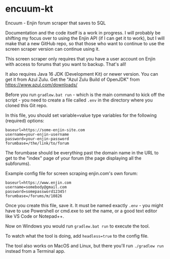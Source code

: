 # encuum-kt
Encuum - Enjin forum scraper that saves to SQL

Documentation and the code itself is a work in progress. I will probably be shifting my focus over to using the Enjin API (if I can get it to work), but I will make that a new GitHub repo, so that those who want to continue to use the screen scraper version can continue using it.

This screen scraper only requires that you have a user account on Enjin with access to forums that you want to backup. That's all!

It also requires Java 16 JDK (Development Kit) or newer version. You can get it from Azul Zulu. Get the "Azul Zulu Build of OpenJDK" from https://www.azul.com/downloads/

Before you run `gradlew.bat run` - which is the main command to kick off the script - you need to create a file called `.env` in the directory where you cloned this Git repo.

In this file, you should set variable=value type variables for the following (required) options:

```
baseurl=https://some-enjin-site.com
username=your-enjin-username
password=your-enjin-password
forumbase=/the/link/to/forum
```

The forumbase should be everything past the domain name in the URL to get to the "index" page of your forum (the page displaying all the subforums).

Example config file for screen scraping enjin.com's own forum:

```
baseurl=https://www.enjin.com
username=somebody@gmail.com
password=somepassword12345!
forumbase=/forums/m/10826
```

Once you create this file, save it. It must be named exactly `.env` - you might have to use Powershell or cmd.exe to set the name, or a good text editor like VS Code or Notepad++.

Now on Windows you would run `gradlew.bat run` to execute the tool.

To watch what the tool is doing, add `headless=true` to the config file.

The tool also works on MacOS and Linux, but there you'll run `./gradlew run` instead from a Terminal app.
